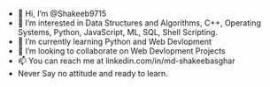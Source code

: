 - 👋 Hi, I’m @Shakeeb9715
- 👀 I’m interested in Data Structures and Algorithms, C++, Operating Systems, Python, JavaScript, ML, SQL, Shell Scripting.
- 🌱 I’m currently learning Python and Web Devlopment
- 💞️ I’m looking to collaborate on Web Devlopment Projects 
- 📫 You can reach me at linkedin.com/in/md-shakeebasghar
- Never Say no attitude and ready to learn.

<!---
Shakeeb9715/Shakeeb9715 is a ✨ special ✨ repository because its `README.md` (this file) appears on your GitHub profile.
You can click the Preview link to take a look at your changes.
--->
